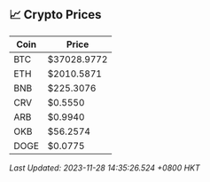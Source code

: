 ## 📈 Crypto Prices

| Coin | Price |
| ---- | ----- |
| BTC | $37028.9772 |
| ETH | $2010.5871 |
| BNB | $225.3076 |
| CRV | $0.5550 |
| ARB | $0.9940 |
| OKB | $56.2574 |
| DOGE | $0.0775 |

_Last Updated: 2023-11-28 14:35:26.524 +0800 HKT_
